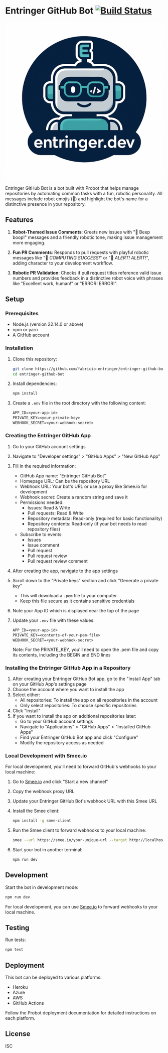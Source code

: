 # Entringer GitHub Bot   [![Build Status](https://github.com/fabricio-entringer/entringer-github-bot/actions/workflows/test.yml/badge.svg?branch=master)](https://github.com/fabricio-entringer/entringer-github-bot/actions/workflows/test.yml)

![Entringer GitHub Bot Logo](./assets/entringer-bot-logo.png)

Entringer GitHub Bot is a bot built with Probot that helps manage repositories by automating common tasks with a fun, robotic personality. All messages include robot emojis (🤖) and highlight the bot's name for a distinctive presence in your repository.

## Features

1. **Robot-Themed Issue Comments**: Greets new issues with "🤖 Beep boop!" messages and a friendly robotic tone, making issue management more engaging.

2. **Fun PR Comments**: Responds to pull requests with playful robotic messages like "🤖 *COMPUTING SUCCESS!*" or "🤖 *ALERT! ALERT!*", adding character to your development workflow.

3. **Robotic PR Validation**: Checks if pull request titles reference valid issue numbers and provides feedback in a distinctive robot voice with phrases like "Excellent work, human!" or "ERROR! ERROR!".

## Setup

### Prerequisites

- Node.js (version 22.14.0 or above)
- npm or yarn
- A GitHub account

### Installation

1. Clone this repository:

   ```bash
   git clone https://github.com/fabricio-entringer/entringer-github-bot.git
   cd entringer-github-bot
   ```

2. Install dependencies:

   ```bash
   npm install
   ```

3. Create a `.env` file in the root directory with the following content:

   ```env
   APP_ID=<your-app-id>
   PRIVATE_KEY=<your-private-key>
   WEBHOOK_SECRET=<your-webhook-secret>
   ```

### Creating the Entringer GitHub App

1. Go to your GitHub account settings
2. Navigate to "Developer settings" > "GitHub Apps" > "New GitHub App"
3. Fill in the required information:
   - GitHub App name: "Entringer GitHub Bot"
   - Homepage URL: Can be the repository URL
   - Webhook URL: Your bot's URL or use a proxy like Smee.io for development
   - Webhook secret: Create a random string and save it
   - Permissions needed:
     - Issues: Read & Write
     - Pull requests: Read & Write
     - Repository metadata: Read-only (required for basic functionality)
     - Repository contents: Read-only (if your bot needs to read repository files)
   - Subscribe to events:
     - Issues
     - Issue comment
     - Pull request
     - Pull request review
     - Pull request review comment
4. After creating the app, navigate to the app settings
5. Scroll down to the "Private keys" section and click "Generate a private key"
   - This will download a `.pem` file to your computer
   - Keep this file secure as it contains sensitive credentials
6. Note your App ID which is displayed near the top of the page
7. Update your `.env` file with these values:

   ```env
   APP_ID=<your-app-id>
   PRIVATE_KEY=<contents-of-your-pem-file>
   WEBHOOK_SECRET=<your-webhook-secret>
   ```

   Note: For the PRIVATE_KEY, you'll need to open the .pem file and copy its contents, including the BEGIN and END lines

### Installing the Entringer GitHub App in a Repository

1. After creating your Entringer GitHub Bot app, go to the "Install App" tab on your GitHub App's settings page
2. Choose the account where you want to install the app
3. Select either:
   - All repositories: To install the app on all repositories in the account
   - Only select repositories: To choose specific repositories
4. Click "Install"
5. If you want to install the app on additional repositories later:
   - Go to your GitHub account settings
   - Navigate to "Applications" > "GitHub Apps" > "Installed GitHub Apps"
   - Find your Entringer GitHub Bot app and click "Configure"
   - Modify the repository access as needed

### Local Development with Smee.io

For local development, you'll need to forward GitHub's webhooks to your local machine:

1. Go to [Smee.io](https://smee.io/) and click "Start a new channel"
2. Copy the webhook proxy URL
3. Update your Entringer GitHub Bot's webhook URL with this Smee URL
4. Install the Smee client:

   ```bash
   npm install -g smee-client
   ```

5. Run the Smee client to forward webhooks to your local machine:

   ```bash
   smee --url https://smee.io/your-unique-url --target http://localhost:3000/api/github/webhooks
   ```

6. Start your bot in another terminal:

   ```bash
   npm run dev
   ```

## Development

Start the bot in development mode:

```bash
npm run dev
```

For local development, you can use [Smee.io](https://smee.io/) to forward webhooks to your local machine.

## Testing

Run tests:

```bash
npm test
```

## Deployment

This bot can be deployed to various platforms:

- Heroku
- Azure
- AWS
- GitHub Actions

Follow the Probot deployment documentation for detailed instructions on each platform.

## License

ISC
